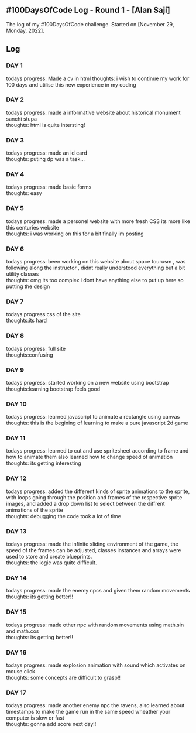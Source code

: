 ## #100DaysOfCode Log - Round 1 - [Alan Saji]

The log of my #100DaysOfCode challenge. Started on [November 29, Monday, 2022].

## Log

### DAY 1 
todays progress: Made a cv in html
thoughts: i wish to continue my work for 100 days and utilise this new experience in my coding 

### DAY 2
todays progress: made a informative website about historical monument sanchi stupa<br>
thoughts: html is quite intersting!

### DAY 3
todays progress: made an id card<br>
thoughts: puting dp was a task...

###  DAY 4
todays progress: made basic forms<br>
thoughts: easy

###  DAY 5
todays progress: made a personel website with more fresh CSS its more like this centuries website<br>
thoughts: i was working on this for a bit finally im posting

###  DAY 6
todays progress: been working on this website about  space tourusm , was following along the instructor , didnt really understood everything but a bit utility classes<br>
thoughts: omg its too complex i dont have anything else to put up here so putting the design
### DAY 7
todays progress:css of the site <br>
thoughts:its hard
### DAY 8
todays progress: full site<br>
thoughts:confusing
###  DAY 9
todays progress: started working on a new website using bootstrap <br>
thoughts:learning bootstrap feels good
###  DAY 10
todays progress: learned javascript to animate a rectangle using canvas <br>
thoughts: this is the begining of learning to make a pure javascript 2d game
###  DAY 11
todays progress: learned to cut and use spritesheet according to frame and how to animate them also learned how to change speed of animation<br>
thoughts: its getting interesting
###  DAY 12
todays progress: added  the different kinds of sprite animations to the sprite, with loops going through the position and frames of the respective sprite images, and added a drop down list to select between the diffrent animations of the sprite <br>
thoughts: debugging the code took a lot of time
### DAY 13
todays progress: made the infinite sliding environment of the game, the speed of the frames can be adjusted, classes instances and arrays were used to store and create blueprints. <br>
thoughts: the logic was quite difficult.
### DAY 14
todays progress: made the enemy npcs and given them random movements <br>
thoughts: its getting better!!
### DAY 15
todays progress: made other npc with random movements using math.sin and math.cos<br>
thoughts: its getting better!!
### DAY 16
todays progress: made explosion animation with sound which activates on mouse click<br>
thoughts: some concepts are difficult to grasp!!
### DAY 17
todays progress: made another enemy npc the ravens, also learned about timestamps to make the game run in the same speed wheather your computer is slow or fast <br>
thoughts: gonna add score next day!!


